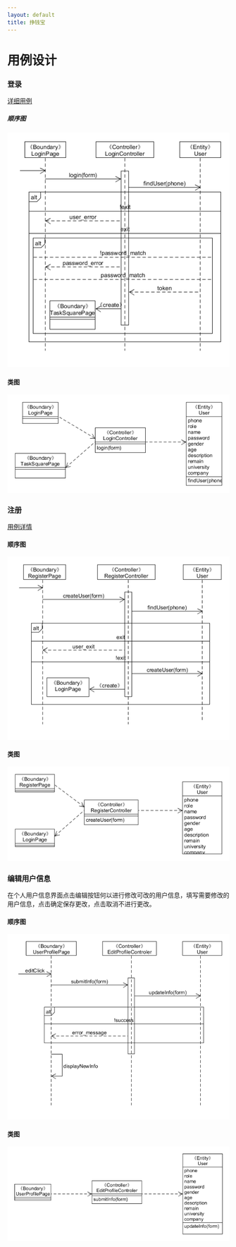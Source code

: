 ```yaml
---
layout: default
title: 挣钱宝
---
```


# 用例设计

### 登录

[详细用例](Usecase_and_Activity_Diagram.md#use-case-11-登录)

##### 顺序图

![](image/login_sequeue.png)

#### 类图

![](image/login_class.png)

### 注册

[用例详情](Usecase_and_Activity_Diagram.md#use-case-21-注册)

#### 顺序图

![](image/register_sequeue.png)

#### 类图

![](image/register_class.png)

### 编辑用户信息

在个人用户信息界面点击编辑按钮何以进行修改可改的用户信息，填写需要修改的用户信息，点击确定保存更改，点击取消不进行更改。

#### 顺序图

![](image/editUser_sequeue.png)

#### 类图

![](image/editUser_class.png)

